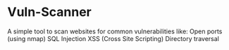 # Vuln-Scanner
A simple tool to scan websites for common vulnerabilities like:  Open ports (using nmap)  SQL Injection  XSS (Cross Site Scripting)  Directory traversal
